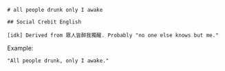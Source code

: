 
    # all people drunk only I awake

    ## Social Crebit English

    [idk] Derived from 眾人皆醉我獨醒. Probably "no one else knows but me."

Example:

    "All people drunk, only I awake."








